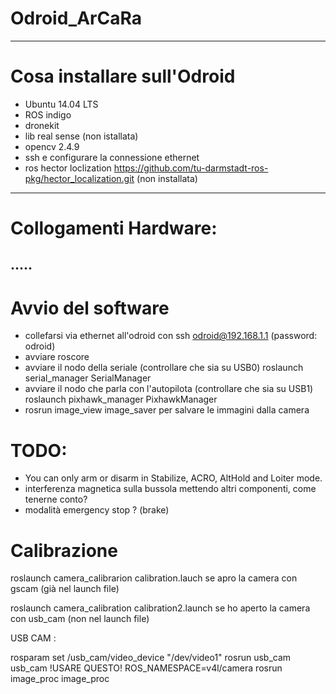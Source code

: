 # Odroid_ArCaRa
------------------------------------
# Cosa installare sull'Odroid

- Ubuntu 14.04 LTS
- ROS indigo
- dronekit
- lib real sense (non istallata)
- opencv  2.4.9
- ssh e configurare la connessione ethernet
- ros hector loclization https://github.com/tu-darmstadt-ros-pkg/hector_localization.git (non installata)
------------ 
# Collogamenti Hardware:

.....
-------------
# Avvio del software
-  collefarsi via ethernet all'odroid con ssh odroid@192.168.1.1 (password: odroid)
- avviare roscore
- avviare il nodo della seriale (controllare che sia su USB0) roslaunch serial_manager SerialManager
- avviare il nodo che parla con l'autopilota (controllare che sia su USB1) roslaunch pixhawk_manager PixhawkManager
- rosrun image_view image_saver per salvare le immagini dalla camera

# TODO: 
- You can only arm or disarm in Stabilize, ACRO, AltHold and Loiter mode.
- interferenza magnetica sulla bussola mettendo altri componenti, come tenerne conto?
- modalità emergency stop ? (brake)

# Calibrazione
roslaunch camera_calibrarion calibration.lauch se apro la camera con gscam (già nel launch file)

roslaunch camera_calibration calibration2.launch se ho aperto la camera con usb_cam (non nel launch file)


 USB CAM :

rosparam set /usb_cam/video_device "/dev/video1" 
rosrun usb_cam usb_cam
!USARE QUESTO!
ROS_NAMESPACE=v4l/camera rosrun image_proc image_proc
